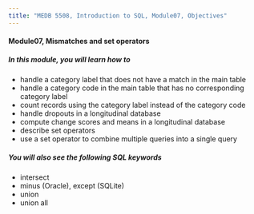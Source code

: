 ```yaml
---
title: "MEDB 5508, Introduction to SQL, Module07, Objectives"
---
```


#### Module07, Mismatches and set operators

##### In this module, you will learn how to

+ handle a category label that does not have a match in the main table
+ handle a category code in the main table that has no corresponding category label
+ count records using the category label instead of the category code
+ handle dropouts in a longitudinal database
+ compute change scores and means in a longitudinal database
+ describe set operators
+ use a set operator to combine multiple queries into a single query

##### You will also see the following SQL keywords

+ intersect
+ minus (Oracle), except (SQLite)
+ union
+ union all

